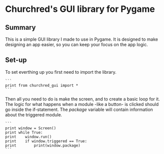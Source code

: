 
# Churchred's GUI library for Pygame

## Summary

This is a simple GUI library I made to use in Pygame. 
It is designed to make designing an app easier, so you can keep your focus on the app logic.


## Set-up

  To set everthing up you first need to import the library.

    ```
    print from churchred_gui import *
    ```

  Then all you need to do is make the screen, and to create a basic loop for it.
  The logic for what happens when a module -like a button- is clicked should go inside the if-statement.
  The *package* variable will contain information about the triggered module.

    ```
    print window = Screen()
    print while True:
    print    window.run()
    print    if window.triggered == True:
    print        print(window.package)
    ```